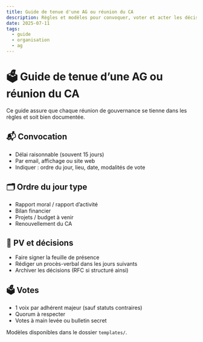 ```yaml
---
title: Guide de tenue d'une AG ou réunion du CA
description: Règles et modèles pour convoquer, voter et acter les décisions
date: 2025-07-11
tags:
  - guide
  - organisation
  - ag
---
```


# 🗳 Guide de tenue d’une AG ou réunion du CA

Ce guide assure que chaque réunion de gouvernance se tienne dans les règles et soit bien documentée.

## 📬 Convocation

- Délai raisonnable (souvent 15 jours)
- Par email, affichage ou site web
- Indiquer : ordre du jour, lieu, date, modalités de vote

## 🗂 Ordre du jour type

- Rapport moral / rapport d’activité
- Bilan financier
- Projets / budget à venir
- Renouvellement du CA

## 📝 PV et décisions

- Faire signer la feuille de présence
- Rédiger un procès-verbal dans les jours suivants
- Archiver les décisions (RFC si structuré ainsi)

## 🗳 Votes

- 1 voix par adhérent majeur (sauf statuts contraires)
- Quorum à respecter
- Votes à main levée ou bulletin secret

Modèles disponibles dans le dossier `templates/`.
